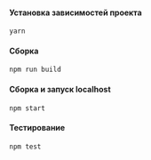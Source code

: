 #### Установка зависимостей проекта
`yarn`

#### Сборка
`npm run build`

#### Сборка и запуск localhost
`npm start`

#### Тестирование
`npm test`
